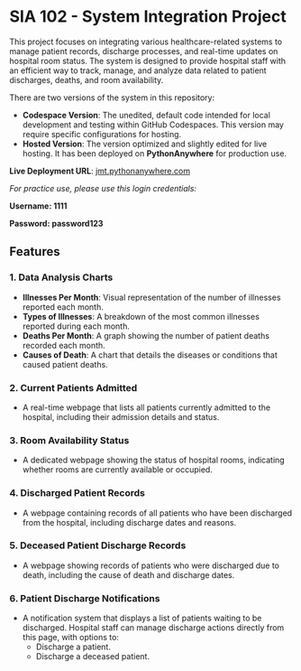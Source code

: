 # SIA 102 - System Integration Project

This project focuses on integrating various healthcare-related systems to manage patient records, discharge processes, and real-time updates on hospital room status. The system is designed to provide hospital staff with an efficient way to track, manage, and analyze data related to patient discharges, deaths, and room availability.

There are two versions of the system in this repository:
- **Codespace Version**: The unedited, default code intended for local development and testing within GitHub Codespaces. This version may require specific configurations for hosting.
- **Hosted Version**: The version optimized and slightly edited for live hosting. It has been deployed on **PythonAnywhere** for production use.

**Live Deployment URL**: [jmt.pythonanywhere.com](http://jmt.pythonanywhere.com)

*For practice use, please use this login credentials:*

**Username: 1111**

**Password: password123**


## Features

### 1. **Data Analysis Charts**
   - **Illnesses Per Month**: Visual representation of the number of illnesses reported each month.
   - **Types of Illnesses**: A breakdown of the most common illnesses reported during each month.
   - **Deaths Per Month**: A graph showing the number of patient deaths recorded each month.
   - **Causes of Death**: A chart that details the diseases or conditions that caused patient deaths.

### 2. **Current Patients Admitted**
   - A real-time webpage that lists all patients currently admitted to the hospital, including their admission details and status.

### 3. **Room Availability Status**
   - A dedicated webpage showing the status of hospital rooms, indicating whether rooms are currently available or occupied.

### 4. **Discharged Patient Records**
   - A webpage containing records of all patients who have been discharged from the hospital, including discharge dates and reasons.

### 5. **Deceased Patient Discharge Records**
   - A webpage showing records of patients who were discharged due to death, including the cause of death and discharge dates.

### 6. **Patient Discharge Notifications**
   - A notification system that displays a list of patients waiting to be discharged. Hospital staff can manage discharge actions directly from this page, with options to:
     - Discharge a patient.
     - Discharge a deceased patient.
